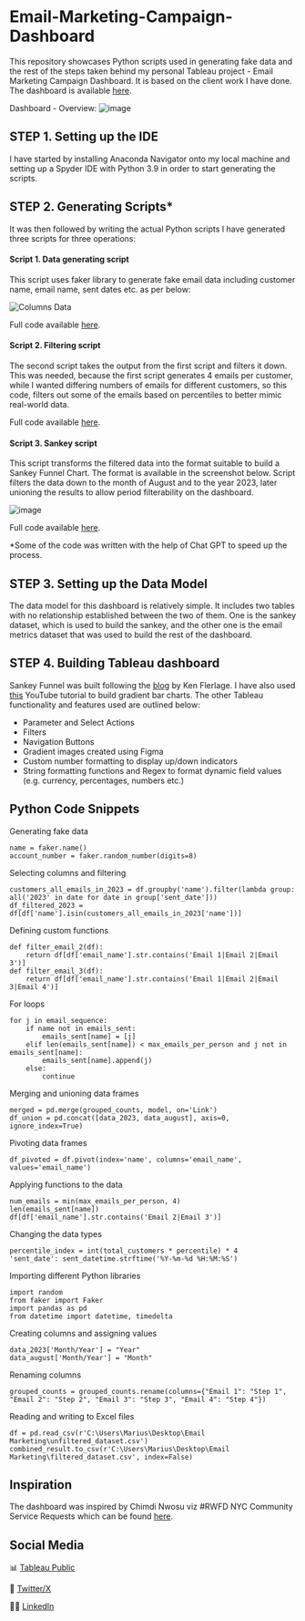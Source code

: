 # Email-Marketing-Campaign-Dashboard
This repository showcases Python scripts used in generating fake data and the rest of the steps taken behind my personal Tableau project - Email Marketing Campaign Dashboard. It is based on the client work I have done. The dashboard is available [here]().

Dashboard - Overview:
![image](https://github.com/Marius321/Email-Marketing-Campaign-Dashboard/assets/117634180/8a35ae91-6ddb-4eb7-a164-04f3006a4bfb)

## STEP 1. Setting up the IDE
I have started by installing Anaconda Navigator onto my local machine and setting up a Spyder IDE with Python 3.9 in order to start generating the scripts. 

## STEP 2. Generating Scripts*
It was then followed by writing the actual Python scripts I have generated three scripts for three operations:

#### Script 1. Data generating script
This script uses faker library to generate fake email data including customer name, email name, sent dates etc. as per below:

![Columns Data](https://github.com/Marius321/Email-Marketing-Campaign-Dashboard/assets/117634180/5edfdca5-7d8e-432a-9462-15c73af81257)

Full code available [here](https://github.com/Marius321/Email-Marketing-Campaign-Dashboard/blob/main/generate_emails.py).

#### Script 2. Filtering script 
The second script takes the output from the first script and filters it down. This was needed, because the first script generates 4 emails per customer, while I wanted differing numbers of emails for different customers, so this code, filters out some of the emails based on percentiles to better mimic real-world data.

Full code available [here](https://github.com/Marius321/Email-Marketing-Campaign-Dashboard/blob/main/filter_emails.py).

#### Script 3. Sankey script
This script transforms the filtered data into the format suitable to build a Sankey Funnel Chart. The format is available in the screenshot below. Script filters the data down to the month of August and to the year 2023, later unioning the results to allow period filterability on the dashboard.

![image](https://github.com/Marius321/Email-Marketing-Campaign-Dashboard/assets/117634180/99f49745-76bf-4b4f-bd80-4adea18406fd)

Full code available [here](https://github.com/Marius321/Email-Marketing-Campaign-Dashboard/blob/main/sankey.py).

*Some of the code was written with the help of Chat GPT to speed up the process. 

## STEP 3. Setting up the Data Model
The data model for this dashboard is relatively simple. It includes two tables with no relationship established between the two of them. One is the sankey dataset, which is used to build the sankey, and the other one is the email metrics dataset that was used to build the rest of the dashboard.

## STEP 4. Building Tableau dashboard
Sankey Funnel was built following the [blog](https://www.flerlagetwins.com/2019/11/sankey-funnel.html) by Ken Flerlage. I have also used [this](https://www.youtube.com/watch?v=NwV6FWAbPAM) YouTube tutorial to build gradient bar charts. The other Tableau functionality and features used are outlined below:
- Parameter and Select Actions
- Filters
- Navigation Buttons
- Gradient images created using Figma
- Custom number formatting to display up/down indicators
- String formatting functions and Regex to format dynamic field values (e.g. currency, percentages, numbers etc.)

## Python Code Snippets
Generating fake data
```
name = faker.name()
account_number = faker.random_number(digits=8)
```
Selecting columns and filtering
```
customers_all_emails_in_2023 = df.groupby('name').filter(lambda group: all('2023' in date for date in group['sent_date']))
df_filtered_2023 = df[df['name'].isin(customers_all_emails_in_2023['name'])]
```
Defining custom functions
```
def filter_email_2(df):
    return df[df['email_name'].str.contains('Email 1|Email 2|Email 3')]
def filter_email_3(df):
    return df[df['email_name'].str.contains('Email 1|Email 2|Email 3|Email 4')]
```
For loops
```
for j in email_sequence:
    if name not in emails_sent:
        emails_sent[name] = [j]
    elif len(emails_sent[name]) < max_emails_per_person and j not in emails_sent[name]:
        emails_sent[name].append(j)
    else:
        continue
```
Merging and unioning data frames
```
merged = pd.merge(grouped_counts, model, on='Link')
df_union = pd.concat([data_2023, data_august], axis=0, ignore_index=True)
```
Pivoting data frames
```
df_pivoted = df.pivot(index='name', columns='email_name', values='email_name')
```
Applying functions to the data
```
num_emails = min(max_emails_per_person, 4)
len(emails_sent[name])
df[df['email_name'].str.contains('Email 2|Email 3')]
```
Changing the data types
```
percentile_index = int(total_customers * percentile) * 4
'sent_date': sent_datetime.strftime('%Y-%m-%d %H:%M:%S')
```
Importing different Python libraries
```
import random
from faker import Faker
import pandas as pd
from datetime import datetime, timedelta
```
Creating columns and assigning values
```
data_2023['Month/Year'] = "Year"
data_august['Month/Year'] = "Month"
```
Renaming columns
```
grouped_counts = grouped_counts.rename(columns={"Email 1": "Step 1", "Email 2": "Step 2", "Email 3": "Step 3", "Email 4": "Step 4"})
```
Reading and writing to Excel files
```
df = pd.read_csv(r'C:\Users\Marius\Desktop\Email Marketing\unfiltered_dataset.csv')
combined_result.to_csv(r'C:\Users\Marius\Desktop\Email Marketing\filtered_dataset.csv', index=False)
```
## Inspiration
The dashboard was inspired by Chimdi Nwosu viz #RWFD NYC Community Service Requests which can be found [here](https://public.tableau.com/app/profile/chimdi.nwosu/viz/RWFD-NYCCommunityServiceRequests/Overview).

## Social Media
📊 [Tableau Public](https://public.tableau.com/app/profile/marius5597)

🐤 [Twitter/X](https://twitter.com/VizMarius)

👨‍💼 [LinkedIn](https://www.linkedin.com/in/mariusnikiforovas/)
